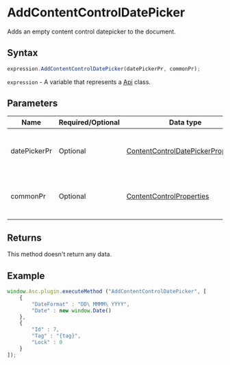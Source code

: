 # AddContentControlDatePicker

Adds an empty content control datepicker to the document.

## Syntax

```javascript
expression.AddContentControlDatePicker(datePickerPr, commonPr);
```

`expression` - A variable that represents a [Api](../Api.md) class.

## Parameters

| **Name** | **Required/Optional** | **Data type** | **Default** | **Description** |
| ------------- | ------------- | ------------- | ------------- | ------------- |
| datePickerPr | Optional | [ContentControlDatePickerProperties](../../Enumeration/ContentControlDatePickerProperties.md) | &#123;&#125; | The content control datepicker properties. |
| commonPr | Optional | [ContentControlProperties](../../Enumeration/ContentControlProperties.md) | &#123;&#125; | The common content control properties. |

## Returns

This method doesn't return any data.

## Example

```javascript
window.Asc.plugin.executeMethod ("AddContentControlDatePicker", [
    {
        "DateFormat" : "DD\ MMMM\ YYYY",
        "Date" : new window.Date()
    },
    {
        "Id" : 7,
        "Tag" : "{tag}",
        "Lock" : 0
    }
]);
```
